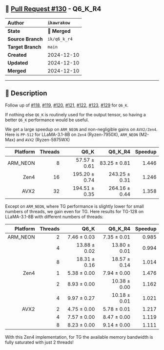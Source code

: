 ## 🔀 [Pull Request #130](https://github.com/ikawrakow/ik_llama.cpp/pull/130) - Q6_K_R4

| **Author** | `ikawrakow` |
| :--- | :--- |
| **State** | 🔀 **Merged** |
| **Source Branch** | `ik/q6_k_r4` |
| **Target Branch** | `main` |
| **Created** | 2024-12-10 |
| **Updated** | 2024-12-10 |
| **Merged** | 2024-12-10 |

---

## 📄 Description

Follow up of [#118](https://github.com/ikawrakow/ik_llama.cpp/issues/118), [#119](https://github.com/ikawrakow/ik_llama.cpp/issues/119), [#120](https://github.com/ikawrakow/ik_llama.cpp/issues/120), [#121](https://github.com/ikawrakow/ik_llama.cpp/issues/121), [#122](https://github.com/ikawrakow/ik_llama.cpp/issues/122), [#123](https://github.com/ikawrakow/ik_llama.cpp/issues/123), [#129](https://github.com/ikawrakow/ik_llama.cpp/issues/129)  for `Q6_K`. 

If nothing else `Q6_K` is routinely used for the output tensor, so having a better `Q6_K` performance would be useful.

We get a large speedup on `ARM_NEON` and non-negligible gains on `AVX2/Zen4`.  Here is `PP-512` for LLaMA-3.1-8B on `Zen4` (Ryzen-7950X), `ARM_NEON` (M2-Max) and `AVX2` (Ryzen-5975WX)

| Platform |  Threads | Q6_K | Q6_K_R4 | Speedup |
| ---: | ---: | ---: | ---: | ---: |
| ARM_NEON |  8 |  57.57 ± 0.61  | 83.25 ± 0.81  | 1.446 |
| Zen4            | 16 | 195.20 ± 0.74  | 243.25 ± 0.31  | 1.246 |
| AVX2           | 32 | 194.51 ± 0.35  | 264.16 ± 0.44  | 1.358 |

Except on `ARM_NEON`, where TG performance is slightly lower for small numbers of threads, we gain even for TG. Here results for TG-128 on LLaMA-3.1-8B with different numbers of threads:

| Platform |  Threads | Q6_K | Q6_K_R4 | Speedup |
| ---: | ---: | ---: | ---: | ---: |
| ARM_NEON |  2 |  7.46 ± 0.03  | 7.35 ± 0.01  | 0.985 |
|                       |  4 |  13.88 ± 0.02  | 13.80 ± 0.01  | 0.994 |
|                       |  8 |  18.31 ± 0.16   |  18.57 ± 0.14  | 1.014 |
| Zen4            | 1 |  5.38 ± 0.00  | 7.94 ± 0.00  |  1.476 |
|                      | 2 |  8.93 ± 0.00 | 10.38 ± 0.00  |  1.162 |
|                      | 4 |  9.97 ± 0.27  | 10.18 ± 0.01  |  1.021 |
| AVX2           | 2 | 4.75 ± 0.00    | 5.78 ± 0.01  | 1.217 |
|                     | 4 | 7.57 ± 0.00    | 8.47 ± 0.00  | 1.119 |
|                     | 8 |  8.23 ± 0.00   | 9.14 ± 0.00  | 1.111 |

With this Zen4 implementation, for TG the available memory bandwidth is fully saturated with just 2 threads!